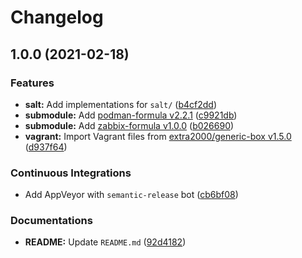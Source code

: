 # Changelog

## 1.0.0 (2021-02-18)


### Features

* **salt:** Add implementations for `salt/` ([b4cf2dd](https://github.com/extra2000/zabbix-box/commit/b4cf2ddae96c782c45a692d4933a4b7237241af7))
* **submodule:** Add [podman-formula v2.2.1](https://github.com/extra2000/podman-formula/releases/tag/v2.2.1) ([c9921db](https://github.com/extra2000/zabbix-box/commit/c9921db74f9a6532aaa0cfef94d0cfb4d9257add))
* **submodule:** Add [zabbix-formula v1.0.0](https://github.com/extra2000/zabbix-formula/releases/tag/v1.0.0) ([b026690](https://github.com/extra2000/zabbix-box/commit/b026690a1a45bd70aabf3ebd494748edd488eed0))
* **vagrant:** Import Vagrant files from [extra2000/generic-box v1.5.0](https://github.com/extra2000/generic-box/releases/tag/v1.5.0) ([d937f64](https://github.com/extra2000/zabbix-box/commit/d937f647d8dbf942981e5cfb6abb8aa2d89e828a))


### Continuous Integrations

* Add AppVeyor with `semantic-release` bot ([cb6bf08](https://github.com/extra2000/zabbix-box/commit/cb6bf0875d6bedabc6bcf463a51e5e66960f16a0))


### Documentations

* **README:** Update `README.md` ([92d4182](https://github.com/extra2000/zabbix-box/commit/92d4182e0e15dc9b0825b2a829b187983063e6a1))
